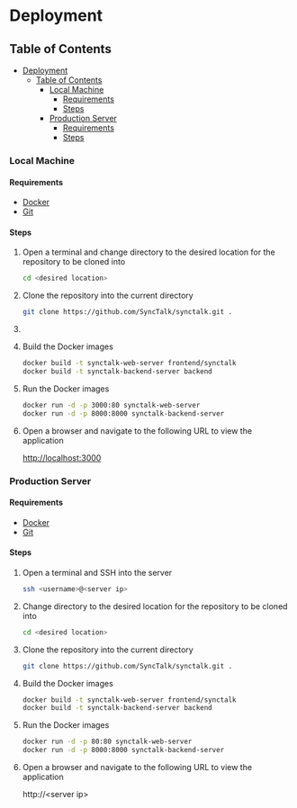 # Deployment

## Table of Contents

- [Deployment](#deployment)
  - [Table of Contents](#table-of-contents)
    - [Local Machine](#local-machine)
      - [Requirements](#requirements)
      - [Steps](#steps)
    - [Production Server](#production-server)
      - [Requirements](#requirements-1)
      - [Steps](#steps-1)

### Local Machine

#### Requirements

- [Docker](https://docs.docker.com/get-docker/)
- [Git](https://git-scm.com/downloads)

#### Steps

1. Open a terminal and change directory to the desired location for the repository to be cloned into

    ```bash
    cd <desired location>
    ```

2. Clone the repository into the current directory

    ```bash
    git clone https://github.com/SyncTalk/synctalk.git .
    ```

3. 

4. Build the Docker images

    ```bash
    docker build -t synctalk-web-server frontend/synctalk
    docker build -t synctalk-backend-server backend
    ```

4. Run the Docker images

    ```bash
    docker run -d -p 3000:80 synctalk-web-server
    docker run -d -p 8000:8000 synctalk-backend-server
    ```

5. Open a browser and navigate to the following URL to view the application

    <http://localhost:3000>

### Production Server

#### Requirements

- [Docker](https://docs.docker.com/get-docker/)
- [Git](https://git-scm.com/downloads)

#### Steps

1. Open a terminal and SSH into the server

    ```bash
    ssh <username>@<server ip>
    ```

2. Change directory to the desired location for the repository to be cloned into

    ```bash
    cd <desired location>
    ```

3. Clone the repository into the current directory

    ```bash
    git clone https://github.com/SyncTalk/synctalk.git .
    ```

4. Build the Docker images

    ```bash
    docker build -t synctalk-web-server frontend/synctalk
    docker build -t synctalk-backend-server backend
    ```

5. Run the Docker images

    ```bash
    docker run -d -p 80:80 synctalk-web-server
    docker run -d -p 8000:8000 synctalk-backend-server
    ```

6. Open a browser and navigate to the following URL to view the application

    http://\<server ip\>
